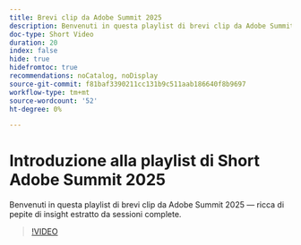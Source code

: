 ```yaml
---
title: Brevi clip da Adobe Summit 2025
description: Benvenuti in questa playlist di brevi clip da Adobe Summit 2025 — ricca di pepite di insight estratto da sessioni complete.
doc-type: Short Video
duration: 20
index: false
hide: true
hidefromtoc: true
recommendations: noCatalog, noDisplay
source-git-commit: f81baf3390211cc131b9c511aab186640f8b9697
workflow-type: tm+mt
source-wordcount: '52'
ht-degree: 0%

---
```


# Introduzione alla playlist di Short Adobe Summit 2025

Benvenuti in questa playlist di brevi clip da Adobe Summit 2025 — ricca di pepite di insight estratto da sessioni complete.

>[!VIDEO](https://video.tv.adobe.com/v/3458419/?enablevpops=true)
